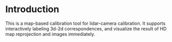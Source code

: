 # Introduction

This is a map-based calibration tool for lidar-camera calibration.
It supports interactively labeling 3d-2d correspondences, and visualize the result of HD map reprojection and images immediately.
